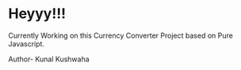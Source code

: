 # Heyyy!!!
Currently Working on this Currency Converter Project based on Pure Javascript.<br>

Author- Kunal Kushwaha
